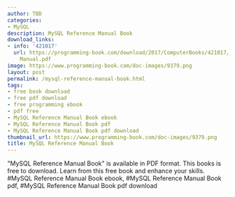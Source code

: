 ```yaml
---
author: TBD
categories:
- MySQL
description: MySQL Reference Manual Book
download_links:
- info: '421017'
  url: https://programming-book.com/download/2017/ComputerBooks/421017/MySQL Reference
    Manual.pdf
image: https://www.programming-book.com/doc-images/9379.png
layout: post
permalink: /mysql-reference-manual-book.html
tags:
- free book download
- free pdf download
- free programming ebook
- pdf free
- MySQL Reference Manual Book ebook
- MySQL Reference Manual Book pdf
- MySQL Reference Manual Book pdf download
thumbnail_url: https://www.programming-book.com/doc-images/9379.png
title: MySQL Reference Manual Book
---
```


 
<div class="item-desc text-justify">
  "MySQL Reference Manual Book" is available in PDF format. This books is free to download. Learn from this free book and enhance your skills.
  <br>
  #MySQL Reference Manual Book ebook, #MySQL Reference Manual Book pdf, #MySQL Reference Manual Book pdf download
</div>
